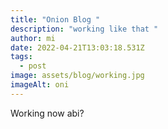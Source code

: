 ```yaml
---
title: "Onion Blog "
description: "working like that "
author: mi
date: 2022-04-21T13:03:18.531Z
tags:
  - post
image: assets/blog/working.jpg
imageAlt: oni
---
```

Working now abi?